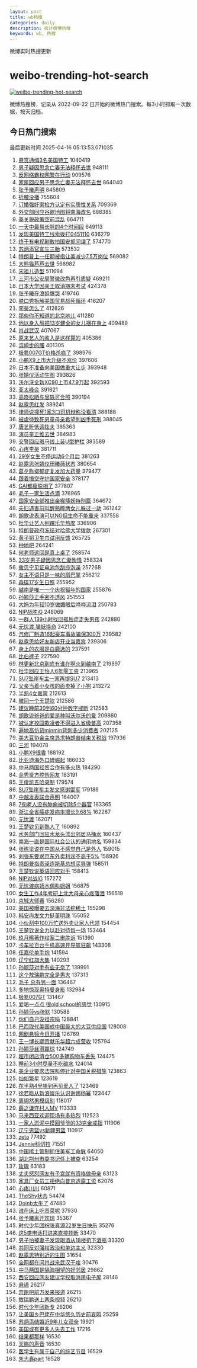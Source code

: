 ```yaml
---
layout: post
title: wb热搜
categories: daily
description: 统计微博热搜
keywords: wb, 热搜
---
```


微博实时热搜更新

# weibo-trending-hot-search

[![weibo-trending-hot-search](https://github.com/ameizi/weibo-trending-hot-search/actions/workflows/ci.yml/badge.svg)](https://github.com/ameizi/weibo-trending-hot-search/actions/workflows/ci.yml)

微博热搜榜，记录从 2022-09-22 日开始的微博热门搜索。每3小时抓取一次数据，按天[归档](./archives)。

## 今日热门搜索

<!-- BEGIN --> 
最后更新时间 2025-04-16 05:13:53.071035 
1. [悬赏通缉3名美国特工](https://s.weibo.com/weibo?q=%23%E6%82%AC%E8%B5%8F%E9%80%9A%E7%BC%893%E5%90%8D%E7%BE%8E%E5%9B%BD%E7%89%B9%E5%B7%A5%23&t=31&band_rank=1&Refer=top) 1040419
1. [男子疑因思念亡妻无法释怀去世](https://s.weibo.com/weibo?q=%23%E7%94%B7%E5%AD%90%E7%96%91%E5%9B%A0%E6%80%9D%E5%BF%B5%E4%BA%A1%E5%A6%BB%E6%97%A0%E6%B3%95%E9%87%8A%E6%80%80%E5%8E%BB%E4%B8%96%23&t=31&band_rank=36&Refer=top) 948111
1. [反网络霸权网警在行动](https://s.weibo.com/weibo?q=%23%E5%8F%8D%E7%BD%91%E7%BB%9C%E9%9C%B8%E6%9D%83%E7%BD%91%E8%AD%A6%E5%9C%A8%E8%A1%8C%E5%8A%A8%23&t=31&band_rank=3&Refer=top) 909576
1. [家属回应男子思念亡妻无法释怀去世](https://s.weibo.com/weibo?q=%23%E5%AE%B6%E5%B1%9E%E5%9B%9E%E5%BA%94%E7%94%B7%E5%AD%90%E6%80%9D%E5%BF%B5%E4%BA%A1%E5%A6%BB%E6%97%A0%E6%B3%95%E9%87%8A%E6%80%80%E5%8E%BB%E4%B8%96%23&t=31&band_rank=2&Refer=top) 864040
1. [张予曦声明](https://s.weibo.com/weibo?q=%E5%BC%A0%E4%BA%88%E6%9B%A6%E5%A3%B0%E6%98%8E&t=31&band_rank=4&Refer=top) 845809
1. [折腰没播](https://s.weibo.com/weibo?q=%23%E6%8A%98%E8%85%B0%E6%B2%A1%E6%92%AD%23&t=31&band_rank=5&Refer=top) 755604
1. [订婚强奸案检方认定有实质性关系](https://s.weibo.com/weibo?q=%23%E8%AE%A2%E5%A9%9A%E5%BC%BA%E5%A5%B8%E6%A1%88%E6%A3%80%E6%96%B9%E8%AE%A4%E5%AE%9A%E6%9C%89%E5%AE%9E%E8%B4%A8%E6%80%A7%E5%85%B3%E7%B3%BB%23&t=31&band_rank=6&Refer=top) 709369
1. [外交部回应谷歌地图将南海改名](https://s.weibo.com/weibo?q=%23%E5%A4%96%E4%BA%A4%E9%83%A8%E5%9B%9E%E5%BA%94%E8%B0%B7%E6%AD%8C%E5%9C%B0%E5%9B%BE%E5%B0%86%E5%8D%97%E6%B5%B7%E6%94%B9%E5%90%8D%23&t=31&band_rank=2&Refer=top) 688385
1. [美关税政策空前混乱](https://s.weibo.com/weibo?q=%23%E7%BE%8E%E5%85%B3%E7%A8%8E%E6%94%BF%E7%AD%96%E7%A9%BA%E5%89%8D%E6%B7%B7%E4%B9%B1%23&t=31&band_rank=3&Refer=top) 664711
1. [一天中最易长胖的4个时间段](https://s.weibo.com/weibo?q=%23%E4%B8%80%E5%A4%A9%E4%B8%AD%E6%9C%80%E6%98%93%E9%95%BF%E8%83%96%E7%9A%844%E4%B8%AA%E6%97%B6%E9%97%B4%E6%AE%B5%23&t=31&band_rank=4&Refer=top) 649113
1. [发现美国特工线索拨打0451110](https://s.weibo.com/weibo?q=%23%E5%8F%91%E7%8E%B0%E7%BE%8E%E5%9B%BD%E7%89%B9%E5%B7%A5%E7%BA%BF%E7%B4%A2%E6%8B%A8%E6%89%930451110%23&t=31&band_rank=28&Refer=top) 636279
1. [终于有电视剧敢拍国安抓间谍了](https://s.weibo.com/weibo?q=%E7%BB%88%E4%BA%8E%E6%9C%89%E7%94%B5%E8%A7%86%E5%89%A7%E6%95%A2%E6%8B%8D%E5%9B%BD%E5%AE%89%E6%8A%93%E9%97%B4%E8%B0%8D%E4%BA%86&t=31&band_rank=5&Refer=top) 574770
1. [苏炳添官宣生三胎](https://s.weibo.com/weibo?q=%23%E8%8B%8F%E7%82%B3%E6%B7%BB%E5%AE%98%E5%AE%A3%E7%94%9F%E4%B8%89%E8%83%8E%23&t=31&band_rank=6&Refer=top) 573532
1. [特朗普上一任期被指让美减少7.5万岗位](https://s.weibo.com/weibo?q=%23%E7%89%B9%E6%9C%97%E6%99%AE%E4%B8%8A%E4%B8%80%E4%BB%BB%E6%9C%9F%E8%A2%AB%E6%8C%87%E8%AE%A9%E7%BE%8E%E5%87%8F%E5%B0%917.5%E4%B8%87%E5%B2%97%E4%BD%8D%23&t=31&band_rank=7&Refer=top) 569082
1. [大熊猫芦芦去世](https://s.weibo.com/weibo?q=%23%E5%A4%A7%E7%86%8A%E7%8C%AB%E8%8A%A6%E8%8A%A6%E5%8E%BB%E4%B8%96%23&t=31&band_rank=7&Refer=top) 568982
1. [宋祖儿造型](https://s.weibo.com/weibo?q=%E5%AE%8B%E7%A5%96%E5%84%BF%E9%80%A0%E5%9E%8B&t=31&band_rank=5&Refer=top) 511694
1. [三河市公安局警徽改色再引质疑](https://s.weibo.com/weibo?q=%23%E4%B8%89%E6%B2%B3%E5%B8%82%E5%85%AC%E5%AE%89%E5%B1%80%E8%AD%A6%E5%BE%BD%E6%94%B9%E8%89%B2%E5%86%8D%E5%BC%95%E8%B4%A8%E7%96%91%23&t=31&band_rank=6&Refer=top) 469211
1. [日本大学因亲王取消期末考试](https://s.weibo.com/weibo?q=%E6%97%A5%E6%9C%AC%E5%A4%A7%E5%AD%A6%E5%9B%A0%E4%BA%B2%E7%8E%8B%E5%8F%96%E6%B6%88%E6%9C%9F%E6%9C%AB%E8%80%83%E8%AF%95&t=31&band_rank=8&Refer=top) 424378
1. [张予曦在浪姐爆哭](https://s.weibo.com/weibo?q=%23%E5%BC%A0%E4%BA%88%E6%9B%A6%E5%9C%A8%E6%B5%AA%E5%A7%90%E7%88%86%E5%93%AD%23&t=31&band_rank=9&Refer=top) 419746
1. [脱口秀拆解美国贸易战死循环](https://s.weibo.com/weibo?q=%23%E8%84%B1%E5%8F%A3%E7%A7%80%E6%8B%86%E8%A7%A3%E7%BE%8E%E5%9B%BD%E8%B4%B8%E6%98%93%E6%88%98%E6%AD%BB%E5%BE%AA%E7%8E%AF%23&t=31&band_rank=10&Refer=top) 416207
1. [李昊怎么了](https://s.weibo.com/weibo?q=%23%E6%9D%8E%E6%98%8A%E6%80%8E%E4%B9%88%E4%BA%86%23&t=31&band_rank=11&Refer=top) 412826
1. [那些你不知道的北京地儿](https://s.weibo.com/weibo?q=%23%E9%82%A3%E4%BA%9B%E4%BD%A0%E4%B8%8D%E7%9F%A5%E9%81%93%E7%9A%84%E5%8C%97%E4%BA%AC%E5%9C%B0%E5%84%BF%23&t=31&band_rank=7&Refer=top) 411280
1. [他以身入局把13岁健全的女儿捆在身上](https://s.weibo.com/weibo?q=%E4%BB%96%E4%BB%A5%E8%BA%AB%E5%85%A5%E5%B1%80%E6%8A%8A13%E5%B2%81%E5%81%A5%E5%85%A8%E7%9A%84%E5%A5%B3%E5%84%BF%E6%8D%86%E5%9C%A8%E8%BA%AB%E4%B8%8A&t=31&band_rank=12&Refer=top) 409489
1. [肖战武汉](https://s.weibo.com/weibo?q=%E8%82%96%E6%88%98%E6%AD%A6%E6%B1%89&t=31&band_rank=13&Refer=top) 407067
1. [原来艺人的收入是这样算的](https://s.weibo.com/weibo?q=%23%E5%8E%9F%E6%9D%A5%E8%89%BA%E4%BA%BA%E7%9A%84%E6%94%B6%E5%85%A5%E6%98%AF%E8%BF%99%E6%A0%B7%E7%AE%97%E7%9A%84%23&t=31&band_rank=13&Refer=top) 405386
1. [滨崎步的腰](https://s.weibo.com/weibo?q=%E6%BB%A8%E5%B4%8E%E6%AD%A5%E7%9A%84%E8%85%B0&t=31&band_rank=15&Refer=top) 401305
1. [极氪007GT价格杀疯了](https://s.weibo.com/weibo?q=%23%E6%9E%81%E6%B0%AA007GT%E4%BB%B7%E6%A0%BC%E6%9D%80%E7%96%AF%E4%BA%86%23&t=31&band_rank=16&Refer=top) 398976
1. [小鹏X9上市大升级不涨价](https://s.weibo.com/weibo?q=%23%E5%B0%8F%E9%B9%8FX9%E4%B8%8A%E5%B8%82%E5%A4%A7%E5%8D%87%E7%BA%A7%E4%B8%8D%E6%B6%A8%E4%BB%B7%23&t=31&band_rank=17&Refer=top) 397606
1. [日本不准备向美国做重大让步](https://s.weibo.com/weibo?q=%23%E6%97%A5%E6%9C%AC%E4%B8%8D%E5%87%86%E5%A4%87%E5%90%91%E7%BE%8E%E5%9B%BD%E5%81%9A%E9%87%8D%E5%A4%A7%E8%AE%A9%E6%AD%A5%23&t=31&band_rank=8&Refer=top) 393948
1. [张婧仪活动生图](https://s.weibo.com/weibo?q=%23%E5%BC%A0%E5%A9%A7%E4%BB%AA%E6%B4%BB%E5%8A%A8%E7%94%9F%E5%9B%BE%23&t=31&band_rank=9&Refer=top) 393826
1. [沃尔沃全新XC90上市47.9万起](https://s.weibo.com/weibo?q=%23%E6%B2%83%E5%B0%94%E6%B2%83%E5%85%A8%E6%96%B0XC90%E4%B8%8A%E5%B8%8247.9%E4%B8%87%E8%B5%B7%23&t=31&band_rank=18&Refer=top) 392593
1. [亚太峰会](https://s.weibo.com/weibo?q=%23%E4%BA%9A%E5%A4%AA%E5%B3%B0%E4%BC%9A%23&t=31&band_rank=10&Refer=top) 391621
1. [高晓松晒与曾轶可合照](https://s.weibo.com/weibo?q=%23%E9%AB%98%E6%99%93%E6%9D%BE%E6%99%92%E4%B8%8E%E6%9B%BE%E8%BD%B6%E5%8F%AF%E5%90%88%E7%85%A7%23&t=31&band_rank=19&Refer=top) 390194
1. [赵露思红发](https://s.weibo.com/weibo?q=%23%E8%B5%B5%E9%9C%B2%E6%80%9D%E7%BA%A2%E5%8F%91%23&t=31&band_rank=11&Refer=top) 389241
1. [律师说撞死1家3口司机辩称没看清](https://s.weibo.com/weibo?q=%23%E5%BE%8B%E5%B8%88%E8%AF%B4%E6%92%9E%E6%AD%BB1%E5%AE%B63%E5%8F%A3%E5%8F%B8%E6%9C%BA%E8%BE%A9%E7%A7%B0%E6%B2%A1%E7%9C%8B%E6%B8%85%23&t=31&band_rank=12&Refer=top) 388188
1. [被虐待致死男童母亲希望判凶手死刑](https://s.weibo.com/weibo?q=%23%E8%A2%AB%E8%99%90%E5%BE%85%E8%87%B4%E6%AD%BB%E7%94%B7%E7%AB%A5%E6%AF%8D%E4%BA%B2%E5%B8%8C%E6%9C%9B%E5%88%A4%E5%87%B6%E6%89%8B%E6%AD%BB%E5%88%91%23&t=31&band_rank=20&Refer=top) 388045
1. [唐艺昕低调炫夫](https://s.weibo.com/weibo?q=%E5%94%90%E8%89%BA%E6%98%95%E4%BD%8E%E8%B0%83%E7%82%AB%E5%A4%AB&t=31&band_rank=14&Refer=top) 385363
1. [演员童正维去世](https://s.weibo.com/weibo?q=%23%E6%BC%94%E5%91%98%E7%AB%A5%E6%AD%A3%E7%BB%B4%E5%8E%BB%E4%B8%96%23&t=31&band_rank=21&Refer=top) 384983
1. [交警回应斑马线上装U型护栏](https://s.weibo.com/weibo?q=%23%E4%BA%A4%E8%AD%A6%E5%9B%9E%E5%BA%94%E6%96%91%E9%A9%AC%E7%BA%BF%E4%B8%8A%E8%A3%85U%E5%9E%8B%E6%8A%A4%E6%A0%8F%23&t=31&band_rank=15&Refer=top) 383589
1. [心疼李昊](https://s.weibo.com/weibo?q=%E5%BF%83%E7%96%BC%E6%9D%8E%E6%98%8A&t=31&band_rank=16&Refer=top) 381711
1. [29岁女生不停运动6个月后](https://s.weibo.com/weibo?q=%2329%E5%B2%81%E5%A5%B3%E7%94%9F%E4%B8%8D%E5%81%9C%E8%BF%90%E5%8A%A86%E4%B8%AA%E6%9C%88%E5%90%8E%23&t=31&band_rank=22&Refer=top) 381263
1. [赵露思张婧仪田曦薇状态](https://s.weibo.com/weibo?q=%23%E8%B5%B5%E9%9C%B2%E6%80%9D%E5%BC%A0%E5%A9%A7%E4%BB%AA%E7%94%B0%E6%9B%A6%E8%96%87%E7%8A%B6%E6%80%81%23&t=31&band_rank=23&Refer=top) 380654
1. [葛夕称抑郁症复发加大药量](https://s.weibo.com/weibo?q=%23%E8%91%9B%E5%A4%95%E7%A7%B0%E6%8A%91%E9%83%81%E7%97%87%E5%A4%8D%E5%8F%91%E5%8A%A0%E5%A4%A7%E8%8D%AF%E9%87%8F%23&t=31&band_rank=17&Refer=top) 379477
1. [跟着悟空守护国家安全](https://s.weibo.com/weibo?q=%23%E8%B7%9F%E7%9D%80%E6%82%9F%E7%A9%BA%E5%AE%88%E6%8A%A4%E5%9B%BD%E5%AE%B6%E5%AE%89%E5%85%A8%23&t=31&band_rank=18&Refer=top) 378177
1. [GAI都瘦脱相了](https://s.weibo.com/weibo?q=GAI%E9%83%BD%E7%98%A6%E8%84%B1%E7%9B%B8%E4%BA%86&t=31&band_rank=19&Refer=top) 377807
1. [毛子一家生活点滴](https://s.weibo.com/weibo?q=%E6%AF%9B%E5%AD%90%E4%B8%80%E5%AE%B6%E7%94%9F%E6%B4%BB%E7%82%B9%E6%BB%B4&t=31&band_rank=17&Refer=top) 376965
1. [国家安全部推出金猴降妖特别篇](https://s.weibo.com/weibo?q=%23%E5%9B%BD%E5%AE%B6%E5%AE%89%E5%85%A8%E9%83%A8%E6%8E%A8%E5%87%BA%E9%87%91%E7%8C%B4%E9%99%8D%E5%A6%96%E7%89%B9%E5%88%AB%E7%AF%87%23&t=31&band_rank=20&Refer=top) 364672
1. [夫妇遇害前叫醒熟睡两女儿躲过一劫](https://s.weibo.com/weibo?q=%23%E5%A4%AB%E5%A6%87%E9%81%87%E5%AE%B3%E5%89%8D%E5%8F%AB%E9%86%92%E7%86%9F%E7%9D%A1%E4%B8%A4%E5%A5%B3%E5%84%BF%E8%BA%B2%E8%BF%87%E4%B8%80%E5%8A%AB%23&t=31&band_rank=21&Refer=top) 361242
1. [胡歌说表演可以NG但生命不能重来](https://s.weibo.com/weibo?q=%23%E8%83%A1%E6%AD%8C%E8%AF%B4%E8%A1%A8%E6%BC%94%E5%8F%AF%E4%BB%A5NG%E4%BD%86%E7%94%9F%E5%91%BD%E4%B8%8D%E8%83%BD%E9%87%8D%E6%9D%A5%23&t=31&band_rank=26&Refer=top) 337558
1. [杜华让艺人别蹭乐华热度](https://s.weibo.com/weibo?q=%23%E6%9D%9C%E5%8D%8E%E8%AE%A9%E8%89%BA%E4%BA%BA%E5%88%AB%E8%B9%AD%E4%B9%90%E5%8D%8E%E7%83%AD%E5%BA%A6%23&t=31&band_rank=27&Refer=top) 336906
1. [特朗普政府冻结对哈佛大学拨款](https://s.weibo.com/weibo?q=%23%E7%89%B9%E6%9C%97%E6%99%AE%E6%94%BF%E5%BA%9C%E5%86%BB%E7%BB%93%E5%AF%B9%E5%93%88%E4%BD%9B%E5%A4%A7%E5%AD%A6%E6%8B%A8%E6%AC%BE%23&t=31&band_rank=22&Refer=top) 267301
1. [黄子韬卫生巾试用反馈](https://s.weibo.com/weibo?q=%23%E9%BB%84%E5%AD%90%E9%9F%AC%E5%8D%AB%E7%94%9F%E5%B7%BE%E8%AF%95%E7%94%A8%E5%8F%8D%E9%A6%88%23&t=31&band_rank=23&Refer=top) 265725
1. [种地吧](https://s.weibo.com/weibo?q=%E7%A7%8D%E5%9C%B0%E5%90%A7&t=31&band_rank=28&Refer=top) 264241
1. [何老师这回是真上桌了](https://s.weibo.com/weibo?q=%E4%BD%95%E8%80%81%E5%B8%88%E8%BF%99%E5%9B%9E%E6%98%AF%E7%9C%9F%E4%B8%8A%E6%A1%8C%E4%BA%86&t=31&band_rank=10&Refer=top) 258574
1. [33岁男子疑因思念亡妻殉情](https://s.weibo.com/weibo?q=%2333%E5%B2%81%E7%94%B7%E5%AD%90%E7%96%91%E5%9B%A0%E6%80%9D%E5%BF%B5%E4%BA%A1%E5%A6%BB%E6%AE%89%E6%83%85%23&t=31&band_rank=11&Refer=top) 258324
1. [撒贝宁见证电池包刮痧泡澡](https://s.weibo.com/weibo?q=%23%E6%92%92%E8%B4%9D%E5%AE%81%E8%A7%81%E8%AF%81%E7%94%B5%E6%B1%A0%E5%8C%85%E5%88%AE%E7%97%A7%E6%B3%A1%E6%BE%A1%23&t=31&band_rank=12&Refer=top) 257268
1. [女主不语只是一味的扇巴掌](https://s.weibo.com/weibo?q=%E5%A5%B3%E4%B8%BB%E4%B8%8D%E8%AF%AD%E5%8F%AA%E6%98%AF%E4%B8%80%E5%91%B3%E7%9A%84%E6%89%87%E5%B7%B4%E6%8E%8C&t=31&band_rank=29&Refer=top) 256212
1. [森碟17岁生日照](https://s.weibo.com/weibo?q=%23%E6%A3%AE%E7%A2%9F17%E5%B2%81%E7%94%9F%E6%97%A5%E7%85%A7%23&t=31&band_rank=14&Refer=top) 255952
1. [越南是唯一一个庆祝猫年的国家](https://s.weibo.com/weibo?q=%23%E8%B6%8A%E5%8D%97%E6%98%AF%E5%94%AF%E4%B8%80%E4%B8%80%E4%B8%AA%E5%BA%86%E7%A5%9D%E7%8C%AB%E5%B9%B4%E7%9A%84%E5%9B%BD%E5%AE%B6%23&t=31&band_rank=15&Refer=top) 255876
1. [孙颖莎正手密不透风](https://s.weibo.com/weibo?q=%23%E5%AD%99%E9%A2%96%E8%8E%8E%E6%AD%A3%E6%89%8B%E5%AF%86%E4%B8%8D%E9%80%8F%E9%A3%8E%23&t=31&band_rank=30&Refer=top) 251553
1. [大妈为年轻10岁做媚眼后哗哗流泪](https://s.weibo.com/weibo?q=%23%E5%A4%A7%E5%A6%88%E4%B8%BA%E5%B9%B4%E8%BD%BB10%E5%B2%81%E5%81%9A%E5%AA%9A%E7%9C%BC%E5%90%8E%E5%93%97%E5%93%97%E6%B5%81%E6%B3%AA%23&t=31&band_rank=31&Refer=top) 250783
1. [NIP战胜iG](https://s.weibo.com/weibo?q=%23NIP%E6%88%98%E8%83%9CiG%23&t=31&band_rank=32&Refer=top) 248069
1. [一群人139小时找回孤独症走失男孩](https://s.weibo.com/weibo?q=%23%E4%B8%80%E7%BE%A4%E4%BA%BA139%E5%B0%8F%E6%97%B6%E6%89%BE%E5%9B%9E%E5%AD%A4%E7%8B%AC%E7%97%87%E8%B5%B0%E5%A4%B1%E7%94%B7%E5%AD%A9%23&t=31&band_rank=18&Refer=top) 242880
1. [无忧渡 猫妖换命](https://s.weibo.com/weibo?q=%E6%97%A0%E5%BF%A7%E6%B8%A1%20%E7%8C%AB%E5%A6%96%E6%8D%A2%E5%91%BD&t=31&band_rank=19&Refer=top) 242100
1. [汽修厂制造16起豪车事故骗保300万](https://s.weibo.com/weibo?q=%23%E6%B1%BD%E4%BF%AE%E5%8E%82%E5%88%B6%E9%80%A016%E8%B5%B7%E8%B1%AA%E8%BD%A6%E4%BA%8B%E6%95%85%E9%AA%97%E4%BF%9D300%E4%B8%87%23&t=31&band_rank=20&Refer=top) 239582
1. [赵露思给好友新店开业当嘉宾](https://s.weibo.com/weibo?q=%23%E8%B5%B5%E9%9C%B2%E6%80%9D%E7%BB%99%E5%A5%BD%E5%8F%8B%E6%96%B0%E5%BA%97%E5%BC%80%E4%B8%9A%E5%BD%93%E5%98%89%E5%AE%BE%23&t=31&band_rank=21&Refer=top) 239306
1. [身上的衣服是白鹿选的](https://s.weibo.com/weibo?q=%E8%BA%AB%E4%B8%8A%E7%9A%84%E8%A1%A3%E6%9C%8D%E6%98%AF%E7%99%BD%E9%B9%BF%E9%80%89%E7%9A%84&t=31&band_rank=22&Refer=top) 237591
1. [比伯裤子](https://s.weibo.com/weibo?q=%E6%AF%94%E4%BC%AF%E8%A3%A4%E5%AD%90&t=31&band_rank=24&Refer=top) 227590
1. [林更新北京到底有谁在啊火到越南了](https://s.weibo.com/weibo?q=%23%E6%9E%97%E6%9B%B4%E6%96%B0%E5%8C%97%E4%BA%AC%E5%88%B0%E5%BA%95%E6%9C%89%E8%B0%81%E5%9C%A8%E5%95%8A%E7%81%AB%E5%88%B0%E8%B6%8A%E5%8D%97%E4%BA%86%23&t=31&band_rank=34&Refer=top) 219897
1. [杜华回应王怡人6年零工资](https://s.weibo.com/weibo?q=%E6%9D%9C%E5%8D%8E%E5%9B%9E%E5%BA%94%E7%8E%8B%E6%80%A1%E4%BA%BA6%E5%B9%B4%E9%9B%B6%E5%B7%A5%E8%B5%84&t=31&band_rank=25&Refer=top) 213965
1. [SU7坠崖车主一家再提SU7](https://s.weibo.com/weibo?q=%23SU7%E5%9D%A0%E5%B4%96%E8%BD%A6%E4%B8%BB%E4%B8%80%E5%AE%B6%E5%86%8D%E6%8F%90SU7%23&t=31&band_rank=26&Refer=top) 213413
1. [父亲当着小女孩的面卖掉了小狗](https://s.weibo.com/weibo?q=%23%E7%88%B6%E4%BA%B2%E5%BD%93%E7%9D%80%E5%B0%8F%E5%A5%B3%E5%AD%A9%E7%9A%84%E9%9D%A2%E5%8D%96%E6%8E%89%E4%BA%86%E5%B0%8F%E7%8B%97%23&t=31&band_rank=27&Refer=top) 213272
1. [半熟4女嘉宾](https://s.weibo.com/weibo?q=%E5%8D%8A%E7%86%9F4%E5%A5%B3%E5%98%89%E5%AE%BE&t=31&band_rank=29&Refer=top) 212613
1. [撤回一个王楚钦](https://s.weibo.com/weibo?q=%E6%92%A4%E5%9B%9E%E4%B8%80%E4%B8%AA%E7%8E%8B%E6%A5%9A%E9%92%A6&t=31&band_rank=30&Refer=top) 212586
1. [建议睡前30到60分钟数字戒断](https://s.weibo.com/weibo?q=%23%E5%BB%BA%E8%AE%AE%E7%9D%A1%E5%89%8D30%E5%88%B060%E5%88%86%E9%92%9F%E6%95%B0%E5%AD%97%E6%88%92%E6%96%AD%23&t=31&band_rank=31&Refer=top) 212583
1. [胡歌说爸爸的爱是种叫沃尔沃的爱](https://s.weibo.com/weibo?q=%23%E8%83%A1%E6%AD%8C%E8%AF%B4%E7%88%B8%E7%88%B8%E7%9A%84%E7%88%B1%E6%98%AF%E7%A7%8D%E5%8F%AB%E6%B2%83%E5%B0%94%E6%B2%83%E7%9A%84%E7%88%B1%23&t=31&band_rank=35&Refer=top) 209860
1. [被认定校园欺凌者不得进入省级普高](https://s.weibo.com/weibo?q=%23%E8%A2%AB%E8%AE%A4%E5%AE%9A%E6%A0%A1%E5%9B%AD%E6%AC%BA%E5%87%8C%E8%80%85%E4%B8%8D%E5%BE%97%E8%BF%9B%E5%85%A5%E7%9C%81%E7%BA%A7%E6%99%AE%E9%AB%98%23&t=31&band_rank=32&Refer=top) 207358
1. [遍地高仿货minmin背刺多少消费者](https://s.weibo.com/weibo?q=%23%E9%81%8D%E5%9C%B0%E9%AB%98%E4%BB%BF%E8%B4%A7minmin%E8%83%8C%E5%88%BA%E5%A4%9A%E5%B0%91%E6%B6%88%E8%B4%B9%E8%80%85%23&t=31&band_rank=36&Refer=top) 202125
1. [美大豆协会主席恳求特朗普结束关税战](https://s.weibo.com/weibo?q=%23%E7%BE%8E%E5%A4%A7%E8%B1%86%E5%8D%8F%E4%BC%9A%E4%B8%BB%E5%B8%AD%E6%81%B3%E6%B1%82%E7%89%B9%E6%9C%97%E6%99%AE%E7%BB%93%E6%9D%9F%E5%85%B3%E7%A8%8E%E6%88%98%23&t=31&band_rank=33&Refer=top) 197936
1. [三河](https://s.weibo.com/weibo?q=%E4%B8%89%E6%B2%B3&t=31&band_rank=34&Refer=top) 194078
1. [小鹏X9很香](https://s.weibo.com/weibo?q=%23%E5%B0%8F%E9%B9%8FX9%E5%BE%88%E9%A6%99%23&t=31&band_rank=25&Refer=top) 188192
1. [比亚迪海外口碑崛起](https://s.weibo.com/weibo?q=%23%E6%AF%94%E4%BA%9A%E8%BF%AA%E6%B5%B7%E5%A4%96%E5%8F%A3%E7%A2%91%E5%B4%9B%E8%B5%B7%23&t=31&band_rank=35&Refer=top) 186033
1. [中马两国经贸合作有多火热](https://s.weibo.com/weibo?q=%23%E4%B8%AD%E9%A9%AC%E4%B8%A4%E5%9B%BD%E7%BB%8F%E8%B4%B8%E5%90%88%E4%BD%9C%E6%9C%89%E5%A4%9A%E7%81%AB%E7%83%AD%23&t=31&band_rank=36&Refer=top) 184290
1. [金秀贤方控告网友](https://s.weibo.com/weibo?q=%23%E9%87%91%E7%A7%80%E8%B4%A4%E6%96%B9%E6%8E%A7%E5%91%8A%E7%BD%91%E5%8F%8B%23&t=31&band_rank=37&Refer=top) 183191
1. [王俊凯五哈录制](https://s.weibo.com/weibo?q=%23%E7%8E%8B%E4%BF%8A%E5%87%AF%E4%BA%94%E5%93%88%E5%BD%95%E5%88%B6%23&t=31&band_rank=26&Refer=top) 179574
1. [SU7坠崖车主发文感谢雷军](https://s.weibo.com/weibo?q=%23SU7%E5%9D%A0%E5%B4%96%E8%BD%A6%E4%B8%BB%E5%8F%91%E6%96%87%E6%84%9F%E8%B0%A2%E9%9B%B7%E5%86%9B%23&t=31&band_rank=38&Refer=top) 179186
1. [中越发表联合声明](https://s.weibo.com/weibo?q=%23%E4%B8%AD%E8%B6%8A%E5%8F%91%E8%A1%A8%E8%81%94%E5%90%88%E5%A3%B0%E6%98%8E%23&t=31&band_rank=38&Refer=top) 164007
1. [7旬老人没有肿瘤被切除5个器官](https://s.weibo.com/weibo?q=%237%E6%97%AC%E8%80%81%E4%BA%BA%E6%B2%A1%E6%9C%89%E8%82%BF%E7%98%A4%E8%A2%AB%E5%88%87%E9%99%A45%E4%B8%AA%E5%99%A8%E5%AE%98%23&t=31&band_rank=39&Refer=top) 163365
1. [浙江全省癌症发病率增长9.68%](https://s.weibo.com/weibo?q=%23%E6%B5%99%E6%B1%9F%E5%85%A8%E7%9C%81%E7%99%8C%E7%97%87%E5%8F%91%E7%97%85%E7%8E%87%E5%A2%9E%E9%95%BF9.68%25%23&t=31&band_rank=27&Refer=top) 162287
1. [无忧渡](https://s.weibo.com/weibo?q=%E6%97%A0%E5%BF%A7%E6%B8%A1&t=31&band_rank=28&Refer=top) 162071
1. [王楚钦见到熟人了](https://s.weibo.com/weibo?q=%23%E7%8E%8B%E6%A5%9A%E9%92%A6%E8%A7%81%E5%88%B0%E7%86%9F%E4%BA%BA%E4%BA%86%23&t=31&band_rank=29&Refer=top) 160892
1. [水务部门回应水龙头流出邻居马桶水](https://s.weibo.com/weibo?q=%23%E6%B0%B4%E5%8A%A1%E9%83%A8%E9%97%A8%E5%9B%9E%E5%BA%94%E6%B0%B4%E9%BE%99%E5%A4%B4%E6%B5%81%E5%87%BA%E9%82%BB%E5%B1%85%E9%A9%AC%E6%A1%B6%E6%B0%B4%23&t=31&band_rank=30&Refer=top) 160437
1. [南海一直是国际社会公认的通用地名](https://s.weibo.com/weibo?q=%23%E5%8D%97%E6%B5%B7%E4%B8%80%E7%9B%B4%E6%98%AF%E5%9B%BD%E9%99%85%E7%A4%BE%E4%BC%9A%E5%85%AC%E8%AE%A4%E7%9A%84%E9%80%9A%E7%94%A8%E5%9C%B0%E5%90%8D%23&t=31&band_rank=39&Refer=top) 159834
1. [张栋梁说在中国从不感觉自己是外人](https://s.weibo.com/weibo?q=%23%E5%BC%A0%E6%A0%8B%E6%A2%81%E8%AF%B4%E5%9C%A8%E4%B8%AD%E5%9B%BD%E4%BB%8E%E4%B8%8D%E6%84%9F%E8%A7%89%E8%87%AA%E5%B7%B1%E6%98%AF%E5%A4%96%E4%BA%BA%23&t=31&band_rank=40&Refer=top) 159015
1. [刘强东要求京东外卖利润不高于5%](https://s.weibo.com/weibo?q=%23%E5%88%98%E5%BC%BA%E4%B8%9C%E8%A6%81%E6%B1%82%E4%BA%AC%E4%B8%9C%E5%A4%96%E5%8D%96%E5%88%A9%E6%B6%A6%E4%B8%8D%E9%AB%98%E4%BA%8E5%25%23&t=31&band_rank=31&Refer=top) 158926
1. [特朗普指责泽连斯基总想买导弹](https://s.weibo.com/weibo?q=%23%E7%89%B9%E6%9C%97%E6%99%AE%E6%8C%87%E8%B4%A3%E6%B3%BD%E8%BF%9E%E6%96%AF%E5%9F%BA%E6%80%BB%E6%83%B3%E4%B9%B0%E5%AF%BC%E5%BC%B9%23&t=31&band_rank=32&Refer=top) 158511
1. [王楚钦说英语回应对手](https://s.weibo.com/weibo?q=%E7%8E%8B%E6%A5%9A%E9%92%A6%E8%AF%B4%E8%8B%B1%E8%AF%AD%E5%9B%9E%E5%BA%94%E5%AF%B9%E6%89%8B&t=31&band_rank=41&Refer=top) 158413
1. [NIP对战IG](https://s.weibo.com/weibo?q=NIP%E5%AF%B9%E6%88%98IG&t=31&band_rank=41&Refer=top) 157272
1. [无忧渡病娇木偶叫姐姐](https://s.weibo.com/weibo?q=%E6%97%A0%E5%BF%A7%E6%B8%A1%E7%97%85%E5%A8%87%E6%9C%A8%E5%81%B6%E5%8F%AB%E5%A7%90%E5%A7%90&t=31&band_rank=34&Refer=top) 156875
1. [女生工作4年考研上北大母亲心疼落泪](https://s.weibo.com/weibo?q=%23%E5%A5%B3%E7%94%9F%E5%B7%A5%E4%BD%9C4%E5%B9%B4%E8%80%83%E7%A0%94%E4%B8%8A%E5%8C%97%E5%A4%A7%E6%AF%8D%E4%BA%B2%E5%BF%83%E7%96%BC%E8%90%BD%E6%B3%AA%23&t=31&band_rank=42&Refer=top) 156519
1. [京城大师赛](https://s.weibo.com/weibo?q=%23%E4%BA%AC%E5%9F%8E%E5%A4%A7%E5%B8%88%E8%B5%9B%23&t=31&band_rank=35&Refer=top) 156280
1. [美国被曝要去深海非法挖稀土](https://s.weibo.com/weibo?q=%23%E7%BE%8E%E5%9B%BD%E8%A2%AB%E6%9B%9D%E8%A6%81%E5%8E%BB%E6%B7%B1%E6%B5%B7%E9%9D%9E%E6%B3%95%E6%8C%96%E7%A8%80%E5%9C%9F%23&t=31&band_rank=2&Refer=top) 155298
1. [韩安冉发文力挺董明珠](https://s.weibo.com/weibo?q=%23%E9%9F%A9%E5%AE%89%E5%86%89%E5%8F%91%E6%96%87%E5%8A%9B%E6%8C%BA%E8%91%A3%E6%98%8E%E7%8F%A0%23&t=31&band_rank=42&Refer=top) 155052
1. [小伙刮中100万忙送外卖让家人代领](https://s.weibo.com/weibo?q=%23%E5%B0%8F%E4%BC%99%E5%88%AE%E4%B8%AD100%E4%B8%87%E5%BF%99%E9%80%81%E5%A4%96%E5%8D%96%E8%AE%A9%E5%AE%B6%E4%BA%BA%E4%BB%A3%E9%A2%86%23&t=31&band_rank=43&Refer=top) 154454
1. [王楚钦说全力以赴对待每一场](https://s.weibo.com/weibo?q=%23%E7%8E%8B%E6%A5%9A%E9%92%A6%E8%AF%B4%E5%85%A8%E5%8A%9B%E4%BB%A5%E8%B5%B4%E5%AF%B9%E5%BE%85%E6%AF%8F%E4%B8%80%E5%9C%BA%23&t=31&band_rank=37&Refer=top) 153464
1. [玖月晞著作权案二审胜诉](https://s.weibo.com/weibo?q=%23%E7%8E%96%E6%9C%88%E6%99%9E%E8%91%97%E4%BD%9C%E6%9D%83%E6%A1%88%E4%BA%8C%E5%AE%A1%E8%83%9C%E8%AF%89%23&t=31&band_rank=38&Refer=top) 151390
1. [卡车拉百台手机高速开导航狂飙](https://s.weibo.com/weibo?q=%E5%8D%A1%E8%BD%A6%E6%8B%89%E7%99%BE%E5%8F%B0%E6%89%8B%E6%9C%BA%E9%AB%98%E9%80%9F%E5%BC%80%E5%AF%BC%E8%88%AA%E7%8B%82%E9%A3%99&t=31&band_rank=39&Refer=top) 143308
1. [任嘉伦单手抱](https://s.weibo.com/weibo?q=%E4%BB%BB%E5%98%89%E4%BC%A6%E5%8D%95%E6%89%8B%E6%8A%B1&t=31&band_rank=44&Refer=top) 141594
1. [辽宁红旗大集](https://s.weibo.com/weibo?q=%E8%BE%BD%E5%AE%81%E7%BA%A2%E6%97%97%E5%A4%A7%E9%9B%86&t=31&band_rank=40&Refer=top) 140293
1. [孙颖莎对手有些无奈了](https://s.weibo.com/weibo?q=%23%E5%AD%99%E9%A2%96%E8%8E%8E%E5%AF%B9%E6%89%8B%E6%9C%89%E4%BA%9B%E6%97%A0%E5%A5%88%E4%BA%86%23&t=31&band_rank=43&Refer=top) 139991
1. [这个敖瑞鹏完全是男大](https://s.weibo.com/weibo?q=%E8%BF%99%E4%B8%AA%E6%95%96%E7%91%9E%E9%B9%8F%E5%AE%8C%E5%85%A8%E6%98%AF%E7%94%B7%E5%A4%A7&t=31&band_rank=44&Refer=top) 137313
1. [毛子 总有另一面](https://s.weibo.com/weibo?q=%E6%AF%9B%E5%AD%90%20%E6%80%BB%E6%9C%89%E5%8F%A6%E4%B8%80%E9%9D%A2&t=31&band_rank=45&Refer=top) 136467
1. [多地惊现奥特曼身影](https://s.weibo.com/weibo?q=%23%E5%A4%9A%E5%9C%B0%E6%83%8A%E7%8E%B0%E5%A5%A5%E7%89%B9%E6%9B%BC%E8%BA%AB%E5%BD%B1%23&t=31&band_rank=46&Refer=top) 132984
1. [极氪007GT](https://s.weibo.com/weibo?q=%E6%9E%81%E6%B0%AA007GT&t=31&band_rank=42&Refer=top) 131467
1. [爱喝一点点 很old school的感觉](https://s.weibo.com/weibo?q=%E7%88%B1%E5%96%9D%E4%B8%80%E7%82%B9%E7%82%B9%20%E5%BE%88old%20school%E7%9A%84%E6%84%9F%E8%A7%89&t=31&band_rank=43&Refer=top) 130915
1. [孙颖莎vs张默](https://s.weibo.com/weibo?q=%23%E5%AD%99%E9%A2%96%E8%8E%8Evs%E5%BC%A0%E9%BB%98%23&t=31&band_rank=47&Refer=top) 130588
1. [你们自己没祖宗吗](https://s.weibo.com/weibo?q=%E4%BD%A0%E4%BB%AC%E8%87%AA%E5%B7%B1%E6%B2%A1%E7%A5%96%E5%AE%97%E5%90%97&t=31&band_rank=45&Refer=top) 128841
1. [巴西取代美国成中国最大的大豆供应国](https://s.weibo.com/weibo?q=%23%E5%B7%B4%E8%A5%BF%E5%8F%96%E4%BB%A3%E7%BE%8E%E5%9B%BD%E6%88%90%E4%B8%AD%E5%9B%BD%E6%9C%80%E5%A4%A7%E7%9A%84%E5%A4%A7%E8%B1%86%E4%BE%9B%E5%BA%94%E5%9B%BD%23&t=31&band_rank=46&Refer=top) 128008
1. [网剧悬镜今日开播](https://s.weibo.com/weibo?q=%23%E7%BD%91%E5%89%A7%E6%82%AC%E9%95%9C%E4%BB%8A%E6%97%A5%E5%BC%80%E6%92%AD%23&t=31&band_rank=44&Refer=top) 126769
1. [王一博长期贡献乐华超六成营收](https://s.weibo.com/weibo?q=%23%E7%8E%8B%E4%B8%80%E5%8D%9A%E9%95%BF%E6%9C%9F%E8%B4%A1%E7%8C%AE%E4%B9%90%E5%8D%8E%E8%B6%85%E5%85%AD%E6%88%90%E8%90%A5%E6%94%B6%23&t=31&band_rank=48&Refer=top) 125794
1. [孙颖莎丝滑赢球](https://s.weibo.com/weibo?q=%23%E5%AD%99%E9%A2%96%E8%8E%8E%E4%B8%9D%E6%BB%91%E8%B5%A2%E7%90%83%23&t=31&band_rank=49&Refer=top) 124749
1. [超市闭店清仓500多辆购物车丢失](https://s.weibo.com/weibo?q=%23%E8%B6%85%E5%B8%82%E9%97%AD%E5%BA%97%E6%B8%85%E4%BB%93500%E5%A4%9A%E8%BE%86%E8%B4%AD%E7%89%A9%E8%BD%A6%E4%B8%A2%E5%A4%B1%23&t=31&band_rank=4&Refer=top) 124475
1. [睡前3小时尽量不吃碳水](https://s.weibo.com/weibo?q=%23%E7%9D%A1%E5%89%8D3%E5%B0%8F%E6%97%B6%E5%B0%BD%E9%87%8F%E4%B8%8D%E5%90%83%E7%A2%B3%E6%B0%B4%23&t=31&band_rank=50&Refer=top) 124014
1. [美企业要求法院叫停针对中国关税措施](https://s.weibo.com/weibo?q=%23%E7%BE%8E%E4%BC%81%E4%B8%9A%E8%A6%81%E6%B1%82%E6%B3%95%E9%99%A2%E5%8F%AB%E5%81%9C%E9%92%88%E5%AF%B9%E4%B8%AD%E5%9B%BD%E5%85%B3%E7%A8%8E%E6%8E%AA%E6%96%BD%23&t=31&band_rank=47&Refer=top) 123863
1. [灿如繁星](https://s.weibo.com/weibo?q=%E7%81%BF%E5%A6%82%E7%B9%81%E6%98%9F&t=31&band_rank=48&Refer=top) 123619
1. [在半熟4里嗑到再见爱人了](https://s.weibo.com/weibo?q=%E5%9C%A8%E5%8D%8A%E7%86%9F4%E9%87%8C%E5%97%91%E5%88%B0%E5%86%8D%E8%A7%81%E7%88%B1%E4%BA%BA%E4%BA%86&t=31&band_rank=49&Refer=top) 123469
1. [徐若晗从新浪娱乐认识谢娜杨幂](https://s.weibo.com/weibo?q=%23%E5%BE%90%E8%8B%A5%E6%99%97%E4%BB%8E%E6%96%B0%E6%B5%AA%E5%A8%B1%E4%B9%90%E8%AE%A4%E8%AF%86%E8%B0%A2%E5%A8%9C%E6%9D%A8%E5%B9%82%23&t=31&band_rank=50&Refer=top) 123447
1. [周翊然男模级别](https://s.weibo.com/weibo?q=%E5%91%A8%E7%BF%8A%E7%84%B6%E7%94%B7%E6%A8%A1%E7%BA%A7%E5%88%AB&t=31&band_rank=45&Refer=top) 118017
1. [薛之谦守村人MV](https://s.weibo.com/weibo?q=%23%E8%96%9B%E4%B9%8B%E8%B0%A6%E5%AE%88%E6%9D%91%E4%BA%BAMV%23&t=31&band_rank=46&Refer=top) 113333
1. [马来西亚欢迎现场有多热烈](https://s.weibo.com/weibo?q=%23%E9%A9%AC%E6%9D%A5%E8%A5%BF%E4%BA%9A%E6%AC%A2%E8%BF%8E%E7%8E%B0%E5%9C%BA%E6%9C%89%E5%A4%9A%E7%83%AD%E7%83%88%23&t=31&band_rank=47&Refer=top) 112523
1. [一家人淤泥中摸回爷爷的33克金戒指](https://s.weibo.com/weibo?q=%23%E4%B8%80%E5%AE%B6%E4%BA%BA%E6%B7%A4%E6%B3%A5%E4%B8%AD%E6%91%B8%E5%9B%9E%E7%88%B7%E7%88%B7%E7%9A%8433%E5%85%8B%E9%87%91%E6%88%92%E6%8C%87%23&t=31&band_rank=49&Refer=top) 111906
1. [辽宁男篮vs新疆男篮](https://s.weibo.com/weibo?q=%23%E8%BE%BD%E5%AE%81%E7%94%B7%E7%AF%AEvs%E6%96%B0%E7%96%86%E7%94%B7%E7%AF%AE%23&t=31&band_rank=50&Refer=top) 110917
1. [zeta](https://s.weibo.com/weibo?q=zeta&t=31&band_rank=6&Refer=top) 77492
1. [Jennie科切拉](https://s.weibo.com/weibo?q=Jennie%E7%A7%91%E5%88%87%E6%8B%89&t=31&band_rank=7&Refer=top) 71551
1. [中国稀土管制扼住美军工命脉](https://s.weibo.com/weibo?q=%23%E4%B8%AD%E5%9B%BD%E7%A8%80%E5%9C%9F%E7%AE%A1%E5%88%B6%E6%89%BC%E4%BD%8F%E7%BE%8E%E5%86%9B%E5%B7%A5%E5%91%BD%E8%84%89%23&t=31&band_rank=9&Refer=top) 64050
1. [湖北荆州市委书记任上被查](https://s.weibo.com/weibo?q=%23%E6%B9%96%E5%8C%97%E8%8D%86%E5%B7%9E%E5%B8%82%E5%A7%94%E4%B9%A6%E8%AE%B0%E4%BB%BB%E4%B8%8A%E8%A2%AB%E6%9F%A5%23&t=31&band_rank=10&Refer=top) 63254
1. [玫瑰](https://s.weibo.com/weibo?q=%E7%8E%AB%E7%91%B0&t=31&band_rank=12&Refer=top) 63183
1. [丈夫怒怼网友有子宫就有资格做母亲](https://s.weibo.com/weibo?q=%23%E4%B8%88%E5%A4%AB%E6%80%92%E6%80%BC%E7%BD%91%E5%8F%8B%E6%9C%89%E5%AD%90%E5%AE%AB%E5%B0%B1%E6%9C%89%E8%B5%84%E6%A0%BC%E5%81%9A%E6%AF%8D%E4%BA%B2%23&t=31&band_rank=13&Refer=top) 63123
1. [家具厂女员工拒绝向普京透露工资](https://s.weibo.com/weibo?q=%23%E5%AE%B6%E5%85%B7%E5%8E%82%E5%A5%B3%E5%91%98%E5%B7%A5%E6%8B%92%E7%BB%9D%E5%90%91%E6%99%AE%E4%BA%AC%E9%80%8F%E9%9C%B2%E5%B7%A5%E8%B5%84%23&t=31&band_rank=25&Refer=top) 62076
1. [心疼川川](https://s.weibo.com/weibo?q=%E5%BF%83%E7%96%BC%E5%B7%9D%E5%B7%9D&t=31&band_rank=16&Refer=top) 60871
1. [TheShy状态](https://s.weibo.com/weibo?q=TheShy%E7%8A%B6%E6%80%81&t=31&band_rank=22&Refer=top) 54474
1. [Doinb太牛了](https://s.weibo.com/weibo?q=Doinb%E5%A4%AA%E7%89%9B%E4%BA%86&t=31&band_rank=24&Refer=top) 47480
1. [谁在床上吃贡菜呢](https://s.weibo.com/weibo?q=%E8%B0%81%E5%9C%A8%E5%BA%8A%E4%B8%8A%E5%90%83%E8%B4%A1%E8%8F%9C%E5%91%A2&t=31&band_rank=27&Refer=top) 37930
1. [张予曦离开欢瑞](https://s.weibo.com/weibo?q=%23%E5%BC%A0%E4%BA%88%E6%9B%A6%E7%A6%BB%E5%BC%80%E6%AC%A2%E7%91%9E%23&t=31&band_rank=29&Refer=top) 35367
1. [时代少年团祝张真源22岁生日快乐](https://s.weibo.com/weibo?q=%23%E6%97%B6%E4%BB%A3%E5%B0%91%E5%B9%B4%E5%9B%A2%E7%A5%9D%E5%BC%A0%E7%9C%9F%E6%BA%9022%E5%B2%81%E7%94%9F%E6%97%A5%E5%BF%AB%E4%B9%90%23&t=31&band_rank=31&Refer=top) 35276
1. [这5类电话打进来直接挂断](https://s.weibo.com/weibo?q=%23%E8%BF%995%E7%B1%BB%E7%94%B5%E8%AF%9D%E6%89%93%E8%BF%9B%E6%9D%A5%E7%9B%B4%E6%8E%A5%E6%8C%82%E6%96%AD%23&t=31&band_rank=44&Refer=top) 33470
1. [男子怕被妻子发现喝酒从18楼扔下酒瓶](https://s.weibo.com/weibo?q=%23%E7%94%B7%E5%AD%90%E6%80%95%E8%A2%AB%E5%A6%BB%E5%AD%90%E5%8F%91%E7%8E%B0%E5%96%9D%E9%85%92%E4%BB%8E18%E6%A5%BC%E6%89%94%E4%B8%8B%E9%85%92%E7%93%B6%23&t=31&band_rank=33&Refer=top) 33320
1. [共同反对强权政治和单边主义](https://s.weibo.com/weibo?q=%23%E5%85%B1%E5%90%8C%E5%8F%8D%E5%AF%B9%E5%BC%BA%E6%9D%83%E6%94%BF%E6%B2%BB%E5%92%8C%E5%8D%95%E8%BE%B9%E4%B8%BB%E4%B9%89%23&t=31&band_rank=15&Refer=top) 32330
1. [赵露思特别近的生图](https://s.weibo.com/weibo?q=%23%E8%B5%B5%E9%9C%B2%E6%80%9D%E7%89%B9%E5%88%AB%E8%BF%91%E7%9A%84%E7%94%9F%E5%9B%BE%23&t=31&band_rank=39&Refer=top) 31654
1. [全网都在问肖战来武汉干啥](https://s.weibo.com/weibo?q=%23%E5%85%A8%E7%BD%91%E9%83%BD%E5%9C%A8%E9%97%AE%E8%82%96%E6%88%98%E6%9D%A5%E6%AD%A6%E6%B1%89%E5%B9%B2%E5%95%A5%23&t=31&band_rank=37&Refer=top) 30476
1. [中马两国是隔海相望的好邻居](https://s.weibo.com/weibo?q=%23%E4%B8%AD%E9%A9%AC%E4%B8%A4%E5%9B%BD%E6%98%AF%E9%9A%94%E6%B5%B7%E7%9B%B8%E6%9C%9B%E7%9A%84%E5%A5%BD%E9%82%BB%E5%B1%85%23&t=31&band_rank=38&Refer=top) 29862
1. [西安回应网友建议学校取消用电子屏](https://s.weibo.com/weibo?q=%23%E8%A5%BF%E5%AE%89%E5%9B%9E%E5%BA%94%E7%BD%91%E5%8F%8B%E5%BB%BA%E8%AE%AE%E5%AD%A6%E6%A0%A1%E5%8F%96%E6%B6%88%E7%94%A8%E7%94%B5%E5%AD%90%E5%B1%8F%23&t=31&band_rank=43&Refer=top) 28146
1. [悬镜](https://s.weibo.com/weibo?q=%E6%82%AC%E9%95%9C&t=31&band_rank=47&Refer=top) 26217
1. [奔跑吧前方发来报道](https://s.weibo.com/weibo?q=%23%E5%A5%94%E8%B7%91%E5%90%A7%E5%89%8D%E6%96%B9%E5%8F%91%E6%9D%A5%E6%8A%A5%E9%81%93%23&t=31&band_rank=48&Refer=top) 26215
1. [敖瑞鹏送上两条视频](https://s.weibo.com/weibo?q=%E6%95%96%E7%91%9E%E9%B9%8F%E9%80%81%E4%B8%8A%E4%B8%A4%E6%9D%A1%E8%A7%86%E9%A2%91&t=31&band_rank=49&Refer=top) 26210
1. [时代少年团新专](https://s.weibo.com/weibo?q=%E6%97%B6%E4%BB%A3%E5%B0%91%E5%B9%B4%E5%9B%A2%E6%96%B0%E4%B8%93&t=31&band_rank=50&Refer=top) 26206
1. [让美国乡巴佬在中华悠久历史前哀鸣](https://s.weibo.com/weibo?q=%23%E8%AE%A9%E7%BE%8E%E5%9B%BD%E4%B9%A1%E5%B7%B4%E4%BD%AC%E5%9C%A8%E4%B8%AD%E5%8D%8E%E6%82%A0%E4%B9%85%E5%8E%86%E5%8F%B2%E5%89%8D%E5%93%80%E9%B8%A3%23&t=31&band_rank=23&Refer=top) 25259
1. [苏炳添结婚近9年儿女双全](https://s.weibo.com/weibo?q=%23%E8%8B%8F%E7%82%B3%E6%B7%BB%E7%BB%93%E5%A9%9A%E8%BF%919%E5%B9%B4%E5%84%BF%E5%A5%B3%E5%8F%8C%E5%85%A8%23&t=31&band_rank=39&Refer=top) 19921
1. [美国或有更多人失去工作](https://s.weibo.com/weibo?q=%23%E7%BE%8E%E5%9B%BD%E6%88%96%E6%9C%89%E6%9B%B4%E5%A4%9A%E4%BA%BA%E5%A4%B1%E5%8E%BB%E5%B7%A5%E4%BD%9C%23&t=31&band_rank=44&Refer=top) 17216
1. [结果都那样](https://s.weibo.com/weibo?q=%E7%BB%93%E6%9E%9C%E9%83%BD%E9%82%A3%E6%A0%B7&t=31&band_rank=46&Refer=top) 16530
1. [天赐的声音](https://s.weibo.com/weibo?q=%E5%A4%A9%E8%B5%90%E7%9A%84%E5%A3%B0%E9%9F%B3&t=31&band_rank=47&Refer=top) 16530
1. [医学生有属于自己的综艺节目](https://s.weibo.com/weibo?q=%E5%8C%BB%E5%AD%A6%E7%94%9F%E6%9C%89%E5%B1%9E%E4%BA%8E%E8%87%AA%E5%B7%B1%E7%9A%84%E7%BB%BC%E8%89%BA%E8%8A%82%E7%9B%AE&t=31&band_rank=49&Refer=top) 16529
1. [朱志鑫part](https://s.weibo.com/weibo?q=%E6%9C%B1%E5%BF%97%E9%91%ABpart&t=31&band_rank=50&Refer=top) 16528
<!-- END -->
